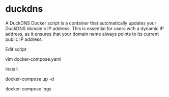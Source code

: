 # duckdns
A DuckDNS Docker script is a container that automatically updates your DuckDNS domain's IP address. This is essential for users with a dynamic IP address, as it ensures that your domain name always points to its current public IP address.

Edit script

vim docker-compose.yaml

Install

docker-compose up -d

docker-compose logs
